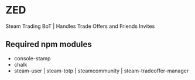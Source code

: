 # ZED


Steam Trading BoT | Handles Trade Offers and Friends Invites

## Required npm modules

* console-stamp
* chalk
* steam-user | steam-totp | steamcommunity | steam-tradeoffer-manager
